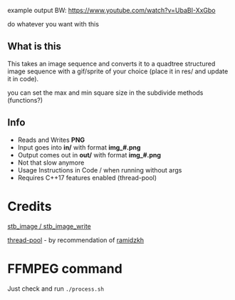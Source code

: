 example output BW: https://www.youtube.com/watch?v=UbaBI-XxGbo

do whatever you want with this

## What is this
This takes an image sequence and converts it to a quadtree structured image sequence with a gif/sprite of your choice (place it in res/ and update it in code).

you can set the max and min square size in the subdivide methods (functions?)

## Info
- Reads and Writes **PNG**
- Input goes into **in/** with format **img_#.png**
- Output comes out in **out/** with format **img_#.png**
- Not that slow anymore
- Usage Instructions in Code / when running without args
- Requires C++17 features enabled (thread-pool)

# Credits
[stb_image / stb_image_write](https://github.com/nothings/stb)

[thread-pool](https://github.com/bshoshany/thread-pool) - by recommendation of [ramidzkh](https://github.com/ramidzkh)

# FFMPEG command

Just check and run `./process.sh`
